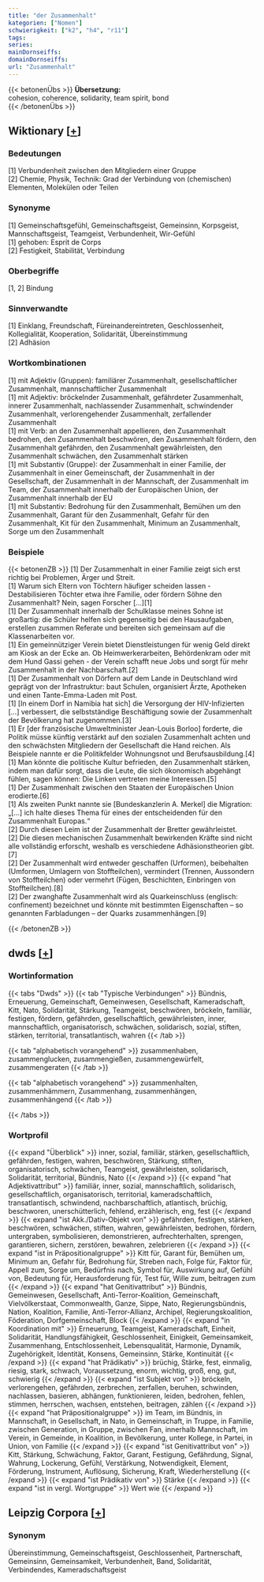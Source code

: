 ```yaml
---
title: "der Zusammenhalt"
kategorien: ["Nomen"]
schwierigkeit: ["k2", "h4", "r11"]
tags:
series:
mainDornseiffs:
domainDornseiffs:
url: "Zusammenhalt"
---
```


{{< betonenÜbs >}}
**Übersetzung:**  
cohesion, coherence, solidarity, team spirit, bond  
{{< /betonenÜbs >}}

## Wiktionary [[+](https://de.wiktionary.org/wiki/Zusammenhalt)]

### Bedeutungen
[1] Verbundenheit zwischen den Mitgliedern einer Gruppe  
[2] Chemie, Physik, Technik: Grad der Verbindung von (chemischen) Elementen,  Molekülen oder Teilen  

### Synonyme
[1] Gemeinschaftsgefühl, Gemeinschaftsgeist, Gemeinsinn, Korpsgeist, Mannschaftsgeist, Teamgeist, Verbundenheit, Wir-Gefühl  
[1] gehoben: Esprit de Corps  
[2] Festigkeit, Stabilität, Verbindung  

### Oberbegriffe
[1, 2] Bindung  

### Sinnverwandte
[1] Einklang, Freundschaft, Füreinandereintreten, Geschlossenheit, Kollegialität, Kooperation, Solidarität, Übereinstimmung  
[2] Adhäsion  

### Wortkombinationen
[1] mit Adjektiv (Gruppen): familiärer Zusammenhalt, gesellschaftlicher Zusammenhalt, mannschaftlicher Zusammenhalt  
[1] mit Adjektiv: bröckelnder Zusammenhalt, gefährdeter Zusammenhalt, innerer Zusammenhalt, nachlassender Zusammenhalt, schwindender Zusammenhalt, verlorengehender Zusammenhalt, zerfallender Zusammenhalt  
[1] mit Verb: an den Zusammenhalt appellieren, den Zusammenhalt bedrohen, den Zusammenhalt beschwören, den Zusammenhalt fördern, den Zusammenhalt gefährden, den Zusammenhalt gewährleisten, den Zusammenhalt schwächen, den Zusammenhalt stärken  
[1] mit Substantiv (Gruppe): der Zusammenhalt in einer Familie, der Zusammenhalt in einer Gemeinschaft, der Zusammenhalt in der Gesellschaft, der Zusammenhalt in der Mannschaft, der Zusammenhalt im Team, der Zusammenhalt innerhalb der Europäischen Union, der Zusammenhalt innerhalb der EU  
[1] mit Substantiv: Bedrohung für den Zusammenhalt, Bemühen um den Zusammenhalt, Garant für den Zusammenhalt, Gefahr für den Zusammenhalt, Kit für den Zusammenhalt, Minimum an Zusammenhalt, Sorge um den Zusammenhalt  

### Beispiele
{{< betonenZB >}}
[1] Der Zusammenhalt in einer Familie zeigt sich erst richtig bei Problemen, Ärger und Streit.  
[1] Warum sich Eltern von Töchtern häufiger scheiden lassen - Destabilisieren Töchter etwa ihre Familie, oder fördern Söhne den Zusammenhalt? Nein, sagen Forscher […][1]  
[1] Der Zusammenhalt innerhalb der Schulklasse meines Sohne ist großartig: die Schüler helfen sich gegenseitig bei den Hausaufgaben, erstellen zusammen Referate und bereiten sich gemeinsam auf die Klassenarbeiten vor.  
[1] Ein gemeinnütziger Verein bietet Dienstleistungen für wenig Geld direkt am Kiosk an der Ecke an. Ob Heimwerkerarbeiten, Behördenkram oder mit dem Hund Gassi gehen - der Verein schafft neue Jobs und sorgt für mehr Zusammenhalt in der Nachbarschaft.[2]  
[1] Der Zusammenhalt von Dörfern auf dem Lande in Deutschland wird geprägt von der Infrastruktur: baut Schulen, organisiert Ärzte, Apotheken und einen Tante-Emma-Laden mit Post.  
[1] [In einem Dorf in Namibia hat sich] die Versorgung der HIV-Infizierten […] verbessert, die selbstständige Beschäftigung sowie der Zusammenhalt der Bevölkerung hat zugenommen.[3]  
[1] Er [der französische Umweltminister Jean-Louis Borloo] forderte, die Politik müsse künftig verstärkt auf den sozialen Zusammenhalt achten und den schwächsten Mitgliedern der Gesellschaft die Hand reichen. Als Beispiele nannte er die Politikfelder Wohnungsnot und Berufsausbildung.[4]  
[1] Man könnte die politische Kultur befrieden, den Zusammenhalt stärken, indem man dafür sorgt, dass die Leute, die sich ökonomisch abgehängt fühlen, sagen können: Die Linken vertreten meine Interessen.[5]  
[1] Der Zusammenhalt zwischen den Staaten der Europäischen Union erodierte.[6]  
[1] Als zweiten Punkt nannte sie [Bundeskanzlerin A. Merkel] die Migration: „[…] ich halte dieses Thema für eines der entscheidenden für den Zusammenhalt Europas.“  
[2] Durch diesen Leim ist der Zusammenhalt der Bretter gewährleistet.  
[2] Die diesen mechanischen Zusammenhalt bewirkenden Kräfte sind nicht alle vollständig erforscht, weshalb es verschiedene Adhäsionstheorien gibt.[7]  
[2] Der Zusammenhalt wird entweder geschaffen (Urformen), beibehalten (Umformen, Umlagern von Stoffteilchen), vermindert (Trennen, Aussondern von Stoffteilchen) oder vermehrt (Fügen, Beschichten, Einbringen von Stoffteilchen).[8]  
[2] Der zwanghafte Zusammenhalt wird als Quarkeinschluss (englisch: confinement) bezeichnet und könnte mit bestimmten Eigenschaften – so genannten Farbladungen – der Quarks zusammenhängen.[9]  

{{< /betonenZB >}}


## dwds [[+](https://www.dwds.de/wb/Zusammenhalt)]

### Wortinformation
{{< tabs "Dwds" >}}
{{< tab "Typische Verbindungen" >}}
Bündnis, Erneuerung, Gemeinschaft, Gemeinwesen, Gesellschaft, Kameradschaft, Kitt, Nato, Solidarität, Stärkung, Teamgeist, beschwören, bröckeln, familiär, festigen, fördern, gefährden, gesellschaftlich, gewährleisten, inner, mannschaftlich, organisatorisch, schwächen, solidarisch, sozial, stiften, stärken, territorial, transatlantisch, wahren
{{< /tab >}}

{{< tab "alphabetisch vorangehend" >}}
zusammenhaben, zusammenglucken, zusammengießen, zusammengewürfelt, zusammengeraten
{{< /tab >}}

{{< tab "alphabetisch vorangehend" >}}
zusammenhalten, zusammenhämmern, Zusammenhang, zusammenhängen, zusammenhängend
{{< /tab >}}

{{< /tabs >}}

### Wortprofil
{{< expand "Überblick" >}} inner, sozial, familiär, stärken, gesellschaftlich, gefährden, festigen, wahren, beschwören, Stärkung, stiften, organisatorisch, schwächen, Teamgeist, gewährleisten, solidarisch, Solidarität, territorial, Bündnis, Nato {{< /expand >}}
{{< expand "hat Adjektivattribut" >}} familiär, inner, sozial, mannschaftlich, solidarisch, gesellschaftlich, organisatorisch, territorial, kameradschaftlich, transatlantisch, schwindend, nachbarschaftlich, atlantisch, brüchig, beschworen, unerschütterlich, fehlend, erzählerisch, eng, fest {{< /expand >}}
{{< expand "ist Akk./Dativ-Objekt von" >}} gefährden, festigen, stärken, beschwören, schwächen, stiften, wahren, gewährleisten, bedrohen, fördern, untergraben, symbolisieren, demonstrieren, aufrechterhalten, sprengen, garantieren, sichern, zerstören, bewahren, zelebrieren {{< /expand >}}
{{< expand "ist in Präpositionalgruppe" >}} Kitt für, Garant für, Bemühen um, Minimum an, Gefahr für, Bedrohung für, Streben nach, Folge für, Faktor für, Appell zum, Sorge um, Bedürfnis nach, Symbol für, Auswirkung auf, Gefühl von, Bedeutung für, Herausforderung für, Test für, Wille zum, beitragen zum {{< /expand >}}
{{< expand "hat Genitivattribut" >}} Bündnis, Gemeinwesen, Gesellschaft, Anti-Terror-Koalition, Gemeinschaft, Vielvölkerstaat, Commonwealth, Ganze, Sippe, Nato, Regierungsbündnis, Nation, Koalition, Familie, Anti-Terror-Allianz, Archipel, Regierungskoalition, Föderation, Dorfgemeinschaft, Block {{< /expand >}}
{{< expand "in Koordination mit" >}} Erneuerung, Teamgeist, Kameradschaft, Einheit, Solidarität, Handlungsfähigkeit, Geschlossenheit, Einigkeit, Gemeinsamkeit, Zusammenhang, Entschlossenheit, Lebensqualität, Harmonie, Dynamik, Zugehörigkeit, Identität, Konsens, Gemeinsinn, Stärke, Kontinuität {{< /expand >}}
{{< expand "hat Prädikativ" >}} brüchig, Stärke, fest, einmalig, riesig, stark, schwach, Voraussetzung, enorm, wichtig, groß, eng, gut, schwierig {{< /expand >}}
{{< expand "ist Subjekt von" >}} bröckeln, verlorengehen, gefährden, zerbrechen, zerfallen, beruhen, schwinden, nachlassen, basieren, abhängen, funktionieren, leiden, bedrohen, fehlen, stimmen, herrschen, wachsen, entstehen, beitragen, zählen {{< /expand >}}
{{< expand "hat Präpositionalgruppe" >}} im Team, im Bündnis, in Mannschaft, in Gesellschaft, in Nato, in Gemeinschaft, in Truppe, in Familie, zwischen Generation, in Gruppe, zwischen Fan, innerhalb Mannschaft, im Verein, in Gemeinde, in Koalition, in Bevölkerung, unter Kollege, in Partei, in Union, von Familie {{< /expand >}}
{{< expand "ist Genitivattribut von" >}} Kitt, Stärkung, Schwächung, Faktor, Garant, Festigung, Gefährdung, Signal, Wahrung, Lockerung, Gefühl, Verstärkung, Notwendigkeit, Element, Förderung, Instrument, Auflösung, Sicherung, Kraft, Wiederherstellung {{< /expand >}}
{{< expand "ist Prädikativ von" >}} Stärke {{< /expand >}}
{{< expand "ist in vergl. Wortgruppe" >}} Wert wie {{< /expand >}}

## Leipzig Corpora [[+](https://corpora.uni-leipzig.de/en/res?word=Zusammenhalt&corpusId=deu_newscrawl-public_2018)]


### Synonym
Übereinstimmung, Gemeinschaftsgeist, Geschlossenheit, Partnerschaft, Gemeinsinn, Gemeinsamkeit, Verbundenheit, Band, Solidarität, Verbindendes, Kameradschaftsgeist


